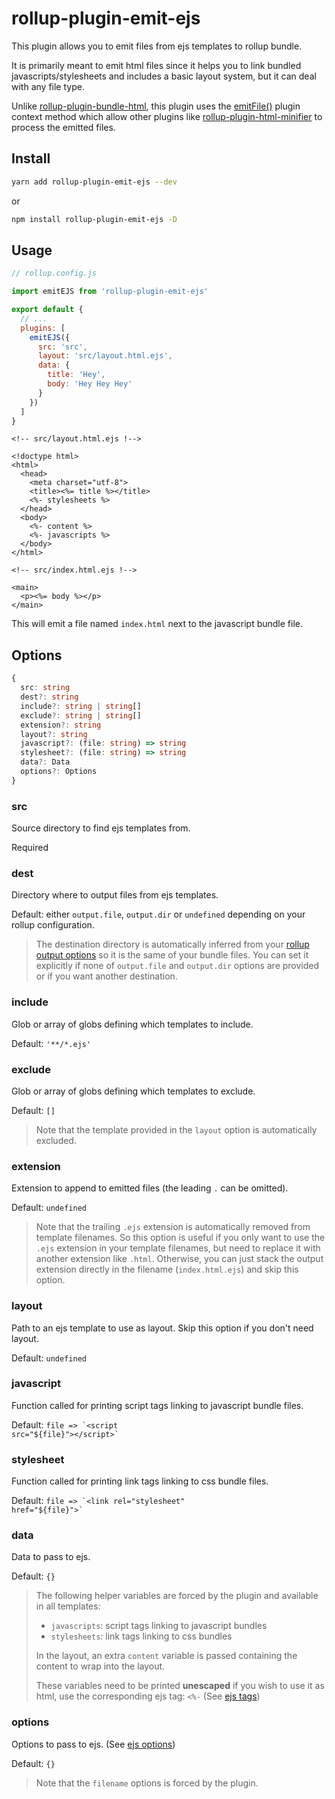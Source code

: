 # rollup-plugin-emit-ejs

This plugin allows you to emit files from ejs templates to rollup bundle.

It is primarily meant to emit html files since it helps you to link bundled javascripts/stylesheets and includes a basic layout system, but it can deal with any file type.

Unlike [rollup-plugin-bundle-html](https://github.com/haifeng2013/rollup-plugin-bundle-html), this plugin uses the [emitFile()](https://rollupjs.org/guide/en/#thisemitfileemittedfile-emittedchunk--emittedasset--string) plugin context method which allow other plugins like [rollup-plugin-html-minifier](https://github.com/juliendargelos/rollup-plugin-html-minifier) to process the emitted files.

## Install

```bash
yarn add rollup-plugin-emit-ejs --dev
```

or

```bash
npm install rollup-plugin-emit-ejs -D
```

## Usage

```javascript
// rollup.config.js

import emitEJS from 'rollup-plugin-emit-ejs'

export default {
  // ...
  plugins: [
    emitEJS({
      src: 'src',
      layout: 'src/layout.html.ejs',
      data: {
        title: 'Hey',
        body: 'Hey Hey Hey'
      }
    })
  ]
}
```

```ejs
<!-- src/layout.html.ejs !-->

<!doctype html>
<html>
  <head>
    <meta charset="utf-8">
    <title><%= title %></title>
    <%- stylesheets %>
  </head>
  <body>
    <%- content %>
    <%- javascripts %>
  </body>
</html>
```

```ejs
<!-- src/index.html.ejs !-->

<main>
  <p><%= body %></p>
</main>
```

This will emit a file named `index.html` next to the javascript bundle file.

## Options

```typescript
{
  src: string
  dest?: string
  include?: string | string[]
  exclude?: string | string[]
  extension?: string
  layout?: string
  javascript?: (file: string) => string
  stylesheet?: (file: string) => string
  data?: Data
  options?: Options
}
```

### src

Source directory to find ejs templates from.

Required

### dest

Directory where to output files from ejs templates.

Default: either `output.file`, `output.dir` or `undefined` depending on your rollup configuration.

> The destination directory is automatically inferred from your [rollup output options](https://rollupjs.org/guide/en/#outputdir) so it is the same of your bundle files. You can set it explicitly if none of `output.file`  and `output.dir` options are provided or if you want another destination.

### include

Glob or array of globs defining which templates to include.

Default: `'**/*.ejs'`
  
### exclude

Glob or array of globs defining which templates to exclude.

Default: `[]`

> Note that the template provided in the `layout` option is automatically excluded.

### extension

Extension to append to emitted files (the leading `.` can be omitted).

Default: `undefined`

> Note that the trailing `.ejs` extension is automatically removed from template filenames. So this option is useful if you only want to use the `.ejs` extension in your template filenames, but need to replace it with another extension like `.html`. Otherwise, you can just stack the output extension directly in the filename (`index.html.ejs`) and skip this option.

### layout

Path to an ejs template to use as layout. Skip this option if you don't need layout.

Default: `undefined`

### javascript

Function called for printing script tags linking to javascript bundle files.

Default: <code>file => &grave;&lt;script src="${file}"&gt;&lt;/script&gt;&grave;</code>

### stylesheet

Function called for printing link tags linking to css bundle files.

Default: <code>file => &grave;&lt;link rel="stylesheet" href="${file}"&gt;&grave;</code>

### data

Data to pass to ejs.

Default: `{}`

> The following helper variables are forced by the plugin and available in all templates:
> - `javascripts`: script tags linking to javascript bundles
> - `stylesheets`: link tags linking to css bundles
>
> In the layout, an extra `content` variable is passed containing the content to wrap into the layout.
>
> These variables need to be printed **unescaped** if you wish to use it as html, use the corresponding ejs tag: `<%-` (See [ejs tags](https://github.com/mde/ejs#tags))

### options

Options to pass to ejs. (See [ejs options](https://github.com/mde/ejs#options))

Default: `{}`

> Note that the `filename` options is forced by the plugin.

